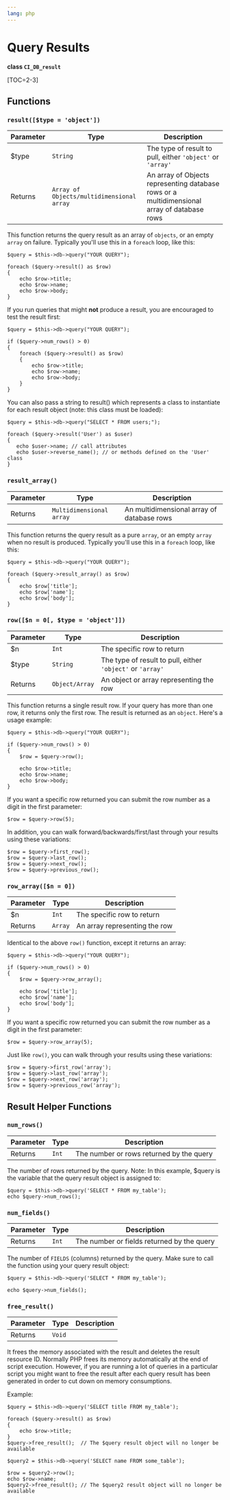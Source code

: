 ```yaml
---
lang: php
---
```


<!--
    This source file is part of the open source project
    ExpressionEngine User Guide (https://github.com/ExpressionEngine/ExpressionEngine-User-Guide)

    @link      https://expressionengine.com/
    @copyright Copyright (c) 2003-2019, EllisLab Corp. (https://ellislab.com)
    @license   https://expressionengine.com/license Licensed under Apache License, Version 2.0
-->

# Query Results

**class `CI_DB_result`**

[TOC=2-3]

## Functions

### `result([$type = 'object'])`

| Parameter | Type                                      | Description                                                                                 |
| --------- | ----------------------------------------- | ------------------------------------------------------------------------------------------- |
| \$type    | `String`                                  | The type of result to pull, either `'object'` or `'array'`                                  |
| Returns   | `Array of Objects/multidimensional array` | An array of Objects representing database rows or a multidimensional array of database rows |

This function returns the query result as an array of `objects`, or an empty `array` on failure. Typically you'll use this in a `foreach` loop, like this:

    $query = $this->db->query("YOUR QUERY");

    foreach ($query->result() as $row)
    {
        echo $row->title;
        echo $row->name;
        echo $row->body;
    }

If you run queries that might **not** produce a result, you are encouraged to test the result first:

    $query = $this->db->query("YOUR QUERY");

    if ($query->num_rows() > 0)
    {
        foreach ($query->result() as $row)
        {
            echo $row->title;
            echo $row->name;
            echo $row->body;
        }
    }

You can also pass a string to result() which represents a class to instantiate for each result object (note: this class must be loaded):

    $query = $this->db->query("SELECT * FROM users;");

    foreach ($query->result('User') as $user)
    {
       echo $user->name; // call attributes
       echo $user->reverse_name(); // or methods defined on the 'User' class
    }

### `result_array()`

| Parameter | Type                     | Description                                |
| --------- | ------------------------ | ------------------------------------------ |
| Returns   | `Multidimensional array` | An multidimensional array of database rows |

This function returns the query result as a pure `array`, or an empty `array` when no result is produced. Typically you'll use this in a `foreach` loop, like this:

    $query = $this->db->query("YOUR QUERY");

    foreach ($query->result_array() as $row)
    {
        echo $row['title'];
        echo $row['name'];
        echo $row['body'];
    }

### `row([$n = 0[, $type = 'object']])`

| Parameter | Type           | Description                                                |
| --------- | -------------- | ---------------------------------------------------------- |
| \$n       | `Int`          | The specific row to return                                 |
| \$type    | `String`       | The type of result to pull, either `'object'` or `'array'` |
| Returns   | `Object/Array` | An object or array representing the row                    |

This function returns a single result row. If your query has more than one row, it returns only the first row. The result is returned as an `object`. Here's a usage example:

    $query = $this->db->query("YOUR QUERY");

    if ($query->num_rows() > 0)
    {
        $row = $query->row();

        echo $row->title;
        echo $row->name;
        echo $row->body;
    }

If you want a specific row returned you can submit the row number as a digit in the first parameter:

    $row = $query->row(5);

In addition, you can walk forward/backwards/first/last through your results using these variations:

    $row = $query->first_row();
    $row = $query->last_row();
    $row = $query->next_row();
    $row = $query->previous_row();

### `row_array([$n = 0])`

| Parameter | Type    | Description                   |
| --------- | ------- | ----------------------------- |
| \$n       | `Int`   | The specific row to return    |
| Returns   | `Array` | An array representing the row |

Identical to the above `row()` function, except it returns an array:

    $query = $this->db->query("YOUR QUERY");

    if ($query->num_rows() > 0)
    {
        $row = $query->row_array();

        echo $row['title'];
        echo $row['name'];
        echo $row['body'];
    }

If you want a specific row returned you can submit the row number as a digit in the first parameter:

    $row = $query->row_array(5);

Just like `row()`, you can walk through your results using these variations:

    $row = $query->first_row('array');
    $row = $query->last_row('array');
    $row = $query->next_row('array');
    $row = $query->previous_row('array');

## Result Helper Functions

### `num_rows()`

| Parameter | Type  | Description                              |
| --------- | ----- | ---------------------------------------- |
| Returns   | `Int` | The number or rows returned by the query |

The number of rows returned by the query. Note: In this example, \$query is the variable that the query result object is assigned to:

    $query = $this->db->query('SELECT * FROM my_table');
    echo $query->num_rows();

### `num_fields()`

| Parameter | Type  | Description                                |
| --------- | ----- | ------------------------------------------ |
| Returns   | `Int` | The number or fields returned by the query |

The number of `FIELDS` (columns) returned by the query. Make sure to call the function using your query result object:

    $query = $this->db->query('SELECT * FROM my_table');

    echo $query->num_fields();

### `free_result()`

| Parameter | Type   | Description |
| --------- | ------ | ----------- |
| Returns   | `Void` |             |

It frees the memory associated with the result and deletes the result resource ID. Normally PHP frees its memory automatically at the end of script execution. However, if you are running a lot of queries in a particular script you might want to free the result after each query result has been generated in order to cut down on memory consumptions.

Example:

    $query = $this->db->query('SELECT title FROM my_table');

    foreach ($query->result() as $row)
    {
        echo $row->title;
    }
    $query->free_result();  // The $query result object will no longer be available

    $query2 = $this->db->query('SELECT name FROM some_table');

    $row = $query2->row();
    echo $row->name;
    $query2->free_result(); // The $query2 result object will no longer be available
